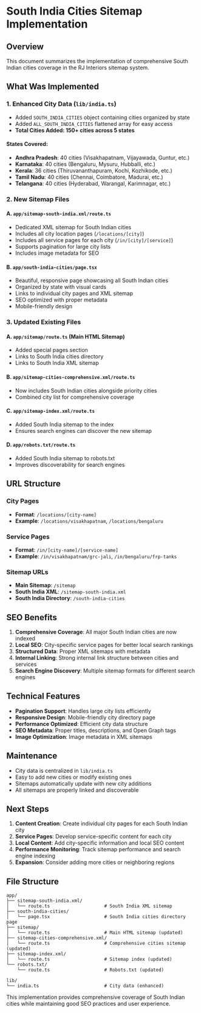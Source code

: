 # South India Cities Sitemap Implementation

## Overview
This document summarizes the implementation of comprehensive South Indian cities coverage in the RJ Interiors sitemap system.

## What Was Implemented

### 1. Enhanced City Data (`lib/india.ts`)
- Added `SOUTH_INDIA_CITIES` object containing cities organized by state
- Added `ALL_SOUTH_INDIA_CITIES` flattened array for easy access
- **Total Cities Added: 150+ cities across 5 states**

#### States Covered:
- **Andhra Pradesh**: 40 cities (Visakhapatnam, Vijayawada, Guntur, etc.)
- **Karnataka**: 40 cities (Bengaluru, Mysuru, Hubballi, etc.)
- **Kerala**: 36 cities (Thiruvananthapuram, Kochi, Kozhikode, etc.)
- **Tamil Nadu**: 40 cities (Chennai, Coimbatore, Madurai, etc.)
- **Telangana**: 40 cities (Hyderabad, Warangal, Karimnagar, etc.)

### 2. New Sitemap Files

#### A. `app/sitemap-south-india.xml/route.ts`
- Dedicated XML sitemap for South Indian cities
- Includes all city location pages (`/locations/[city]`)
- Includes all service pages for each city (`/in/[city]/[service]`)
- Supports pagination for large city lists
- Includes image metadata for SEO

#### B. `app/south-india-cities/page.tsx`
- Beautiful, responsive page showcasing all South Indian cities
- Organized by state with visual cards
- Links to individual city pages and XML sitemap
- SEO optimized with proper metadata
- Mobile-friendly design

### 3. Updated Existing Files

#### A. `app/sitemap/route.ts` (Main HTML Sitemap)
- Added special pages section
- Links to South India cities directory
- Links to South India XML sitemap

#### B. `app/sitemap-cities-comprehensive.xml/route.ts`
- Now includes South Indian cities alongside priority cities
- Combined city list for comprehensive coverage

#### C. `app/sitemap-index.xml/route.ts`
- Added South India sitemap to the index
- Ensures search engines can discover the new sitemap

#### D. `app/robots.txt/route.ts`
- Added South India sitemap to robots.txt
- Improves discoverability for search engines

## URL Structure

### City Pages
- **Format**: `/locations/[city-name]`
- **Example**: `/locations/visakhapatnam`, `/locations/bengaluru`

### Service Pages
- **Format**: `/in/[city-name]/[service-name]`
- **Example**: `/in/visakhapatnam/grc-jali`, `/in/bengaluru/frp-tanks`

### Sitemap URLs
- **Main Sitemap**: `/sitemap`
- **South India XML**: `/sitemap-south-india.xml`
- **South India Directory**: `/south-india-cities`

## SEO Benefits

1. **Comprehensive Coverage**: All major South Indian cities are now indexed
2. **Local SEO**: City-specific service pages for better local search rankings
3. **Structured Data**: Proper XML sitemaps with metadata
4. **Internal Linking**: Strong internal link structure between cities and services
5. **Search Engine Discovery**: Multiple sitemap formats for different search engines

## Technical Features

- **Pagination Support**: Handles large city lists efficiently
- **Responsive Design**: Mobile-friendly city directory page
- **Performance Optimized**: Efficient city data structure
- **SEO Metadata**: Proper titles, descriptions, and Open Graph tags
- **Image Optimization**: Image metadata in XML sitemaps

## Maintenance

- City data is centralized in `lib/india.ts`
- Easy to add new cities or modify existing ones
- Sitemaps automatically update with new city additions
- All sitemaps are properly linked and discoverable

## Next Steps

1. **Content Creation**: Create individual city pages for each South Indian city
2. **Service Pages**: Develop service-specific content for each city
3. **Local Content**: Add city-specific information and local SEO content
4. **Performance Monitoring**: Track sitemap performance and search engine indexing
5. **Expansion**: Consider adding more cities or neighboring regions

## File Structure

```
app/
├── sitemap-south-india.xml/
│   └── route.ts                    # South India XML sitemap
├── south-india-cities/
│   └── page.tsx                    # South India cities directory page
├── sitemap/
│   └── route.ts                    # Main HTML sitemap (updated)
├── sitemap-cities-comprehensive.xml/
│   └── route.ts                    # Comprehensive cities sitemap (updated)
├── sitemap-index.xml/
│   └── route.ts                    # Sitemap index (updated)
└── robots.txt/
    └── route.ts                    # Robots.txt (updated)

lib/
└── india.ts                        # City data (enhanced)
```

This implementation provides comprehensive coverage of South Indian cities while maintaining good SEO practices and user experience.
